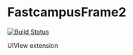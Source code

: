 # FastcampusFrame2

[![Build Status](https://travis-ci.org/9u3ony/gu3onyFrame.svg?branch=master)](https://travis-ci.org/9u3ony/gu3onyFrame)

UIVIew extension

